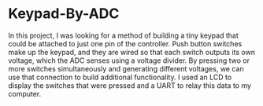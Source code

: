 # Keypad-By-ADC
In this project, I was looking for a method of building a tiny keypad that could be attached to just one pin of the controller. Push button switches make up the keypad, and they are wired so that each switch outputs its own voltage, which the ADC senses using a voltage divider. By pressing two or more switches simultaneously and generating different voltages, we can use that connection to build additional functionality. I used an LCD to display the switches that were pressed and a UART to relay this data to my computer.
